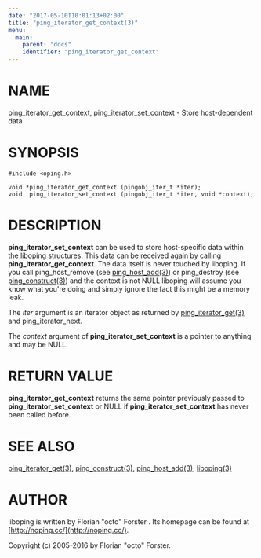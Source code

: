 ```yaml
---
date: "2017-05-10T10:01:13+02:00"
title: "ping_iterator_get_context(3)"
menu:
  main:
    parent: "docs"
    identifier: "ping_iterator_get_context"
---
```

# NAME

ping\_iterator\_get\_context, ping\_iterator\_set\_context - Store host-dependent data

# SYNOPSIS

    #include <oping.h>

    void *ping_iterator_get_context (pingobj_iter_t *iter);
    void  ping_iterator_set_context (pingobj_iter_t *iter, void *context);

# DESCRIPTION

__ping\_iterator\_set\_context__ can be used to store host-specific data within the
liboping structures. This data can be received again by calling
__ping\_iterator\_get\_context__. The data itself is never touched by liboping. If
you call ping\_host\_remove (see [ping\_host\_add(3)](http://man.he.net/man3/ping\_host\_add)) or ping\_destroy (see
[ping\_construct(3)](http://man.he.net/man3/ping\_construct)) and the context is not NULL liboping will assume you know
what you're doing and simply ignore the fact this might be a memory leak.

The _iter_ argument is an iterator object as returned by
[ping\_iterator\_get(3)](http://man.he.net/man3/ping\_iterator\_get) and ping\_iterator\_next.

The _context_ argument of __ping\_iterator\_set\_context__ is a pointer to
anything and may be NULL.

# RETURN VALUE

__ping\_iterator\_get\_context__ returns the same pointer previously passed to
__ping\_iterator\_set\_context__ or NULL if __ping\_iterator\_set\_context__ has never
been called before.

# SEE ALSO

[ping\_iterator\_get(3)](http://man.he.net/man3/ping\_iterator\_get),
[ping\_construct(3)](http://man.he.net/man3/ping\_construct),
[ping\_host\_add(3)](http://man.he.net/man3/ping\_host\_add),
[liboping(3)](http://man.he.net/man3/liboping)

# AUTHOR

liboping is written by Florian "octo" Forster <ff at octo.it>.
Its homepage can be found at [http://noping.cc/](http://noping.cc/).

Copyright (c) 2005-2016 by Florian "octo" Forster.
